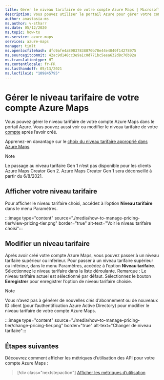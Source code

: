 ```yaml
---
title: Gérer le niveau tarifaire de votre compte Azure Maps | Microsoft Azure Maps
description: Vous pouvez utiliser le portail Azure pour gérer votre compte Microsoft Azure Maps et son niveau tarifaire.
author: anastasia-ms
ms.author: v-stharr
ms.date: 05/12/2020
ms.topic: how-to
ms.service: azure-maps
services: azure-maps
manager: timlt
ms.openlocfilehash: dfc9afe4a89037838070b70e44e4040f14278975
ms.sourcegitcommit: 42ac9d148cc3e9a1c0d771bc5eea632d8c70b92a
ms.translationtype: HT
ms.contentlocale: fr-FR
ms.lasthandoff: 05/13/2021
ms.locfileid: "109845795"
---
```

# <a name="manage-the-pricing-tier-of-your-azure-maps-account"></a>Gérer le niveau tarifaire de votre compte Azure Maps

Vous pouvez gérer le niveau tarifaire de votre compte Azure Maps dans le portail Azure. Vous pouvez aussi voir ou modifier le niveau tarifaire de votre [compte](https://azure.microsoft.com/free/?WT.mc_id=A261C142F) après l’avoir créé.

Apprenez-en davantage sur le [choix du niveau tarifaire approprié dans Azure Maps](./choose-pricing-tier.md).

>[!NOTE]
>Le passage au niveau tarifaire Gen 1 n’est pas disponible pour les clients Azure Maps Creator Gen 2.  Azure Maps Creator Gen 1 sera déconseillé à partir du 6/8/2021.

## <a name="view-your-pricing-tier"></a>Afficher votre niveau tarifaire

Pour afficher le niveau tarifaire choisi, accédez à l’option **Niveau tarifaire** dans le menu Paramètres.

:::image type="content" source="./media/how-to-manage-pricing-tier/view-pricing-tier.png" border="true" alt-text="Voir le niveau tarifaire choisi":::

## <a name="change-a-pricing-tier"></a>Modifier un niveau tarifaire

Après avoir créé votre compte Azure Maps, vous pouvez passer à un niveau tarifaire supérieur ou inférieur. Pour passer à un niveau tarifaire supérieur ou inférieur, dans le menu Paramètres, accédez à l’option **Niveau tarifaire**. Sélectionnez le niveau tarifaire dans la liste déroulante.  Remarque : Le niveau tarifaire actuel est sélectionné par défaut.  Sélectionnez le bouton **Enregistrer** pour enregistrer l’option de niveau tarifaire choisie.

> [!NOTE]
> Vous n’avez pas à générer de nouvelles clés d’abonnement ou de nouveaux ID client (pour l’authentification Azure Active Directory) pour modifier le niveau tarifaire de votre compte Azure Maps.


:::image type="content" source="./media/how-to-manage-pricing-tier/change-pricing-tier.png" border="true" alt-text="Changer de niveau tarifaire":::



## <a name="next-steps"></a>Étapes suivantes

Découvrez comment afficher les métriques d’utilisation des API pour votre compte Azure Maps :

> [!div class="nextstepaction"] 
> [Afficher les métriques d’utilisation](./how-to-view-api-usage.md)